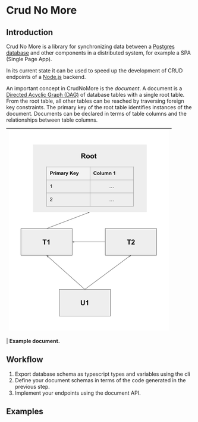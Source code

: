 # Crud No More

## Introduction

Crud No More is a library for synchronizing data between a [Postgres database](postgresql.org) and other components in a distributed system, for example a SPA (Single Page App).

In its current state it can be used to speed up the development of CRUD endpoints of a [Node.js](https://nodejs.org/en/) backend.

An important concept in CrudNoMore is the _document_.
A document is a [Directed Acyclic Graph (DAG)](https://en.wikipedia.org/wiki/Directed_acyclic_graph) of database tables with a single root table.
From the root table, all other tables can be reached by traversing foreign key constraints.
The primary key of the root table identifies instances of the document.
Documents can be declared in terms of table columns and the relationships between table columns.

| ![space-1.jpg](/doc/assets/document.png) |
| :--------------------------------------: |

| **Example document.**

## Workflow

1. Export database schema as typescript types and variables using the cli
1. Define your document schemas in terms of the code generated in the previous step.
1. Implement your endpoints using the document API.

## Examples

